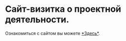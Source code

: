 # Сайт-визитка о проектной деятельности.

Ознакомиться с сайтом вы можете [\*Здесь\*](https://Monstrong.github.io/index.html).